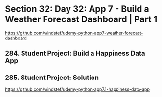 # Section 32: Day 32: App 7 - Build a Weather Forecast Dashboard | Part 1

https://github.com/windstef/udemy-python-app7-weather-forecast-dashboard

## 284. Student Project: Build a Happiness Data App
## 285. Student Project: Solution

https://github.com/windstef/udemy-python-app7.1-happiness-data-app